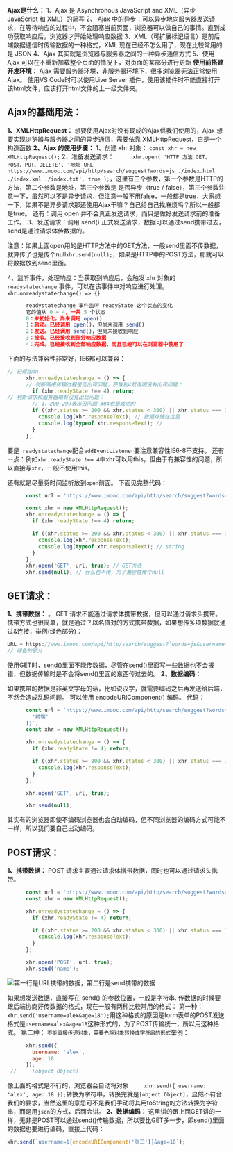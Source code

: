 ﻿**Ajax是什么：**
1、Ajax 是 Asynchronous JavaScript and XML（异步 JavaScript 和 XML）的简写
2、 Ajax 中的异步：可以异步地向服务器发送请求，在等待响应的过程中，不会阻塞当前页面，浏览器可以做自己的事情。直到成功获取响应后，浏览器才开始处理响应数据
3、XML（可扩展标记语言）是前后端数据通信时传输数据的一种格式，XML 现在已经不怎么用了，现在比较常用的是 JSON
4、Ajax 其实就是浏览器与服务器之间的一种异步通信方式
5、使用 Ajax 可以在不重新加载整个页面的情况下，对页面的某部分进行更新
**使用前搭建开发环境：**
Ajax 需要服务器环境，非服务器环境下，很多浏览器无法正常使用 Ajax。
使用VS Code时可以使用Live Server 插件，使用该插件时不能直接打开该html文件，应该打开html文件的上一级文件夹。

## Ajax的基础用法：
**1、XMLHttpRequest：**
想要使用Ajax时没有现成的Ajax供我们使用的，Ajax 想要实现浏览器与服务器之间的异步通信，需要依靠 XMLHttpRequest，它是一个构造函数
**2、Ajax 的使用步骤：**
1、创建 xhr 对象： `const xhr = new XMLHttpRequest();`
2、准备发送请求：`      xhr.open(
        'HTTP 方法 GET、POST、PUT、DELETE',
        '地址 URL https://www.imooc.com/api/http/search/suggest?words=js ./index.html ./index.xml ./index.txt',
        true
      );`，这里有三个参数，第一个参数是HTTP的方法，第二个参数是地址，第三个参数是 是否异步（true / false），第三个参数注意一下，虽然可以不是异步请求，但注意一般不用false，一般都是true，大家想一下，如果不是异步请求那还使用Ajax干嘛？自己给自己找麻烦吗？所以一般都是true。
      还有：调用 open 并不会真正发送请求，而只是做好发送请求前的准备工作。
3、发送请求：调用 send() 正式发送请求，数据可以通过send携带过去，send是通过请求体传数据的。

注意：如果上面open用的是HTTP方法中的GET方法，一般send里面不传数据，就算传了也是传个null`xhr.send(null);`，如果是HTTP中的POST方法，那就可以将数据放到send里面。

4、监听事件，处理响应：当获取到响应后，会触发 xhr 对象的 `readystatechange` 事件，可以在该事件中对响应进行处理。 `xhr.onreadystatechange() => {}`

```javascript
      readystatechange 事件监听 readyState 这个状态的变化
      它的值从 0 ~ 4，一共 5 个状态
      0：未初始化。尚未调用 open()
      1：启动。已经调用 open()，但尚未调用 send()
      2：发送。已经调用 send()，但尚未接收到响应
      3：接收。已经接收到部分响应数据
      4：完成。已经接收到全部响应数据，而且已经可以在浏览器中使用了
```

下面的写法兼容性非常好，IE6都可以兼容：
```javascript
// 记得加on
      xhr.onreadystatechange = () => {
      // 判断网络传输过程是否出现问题，获取到4就说明没有出现问题：
        if (xhr.readyState !== 4) return;
// 判断请求和服务器端有没有出现问题：
		// 1、200~299表示没问题 304也是成功的
        if ((xhr.status >= 200 && xhr.status < 300) || xhr.status === 304) {
          console.log(xhr.responseText); // 数据存储在这里
          console.log(typeof xhr.responseText); // 
        }
      };
```

要是` readystatechange`配合`addEventListener`要注意兼容性IE6-8不支持。
还有一点：例如`xhr.readyState !== 4`中xhr可以用this，但由于有兼容性的问题，所以直接写`xhr`，一般不使用this。

还有就是尽量将时间监听放到`open`前面。
下面见完整代码：

```javascript
      const url = 'https://www.imooc.com/api/http/search/suggest?words=js';

      const xhr = new XMLHttpRequest();
      xhr.onreadystatechange = () => {
        if (xhr.readyState !== 4) return;

        if ((xhr.status >= 200 && xhr.status < 300) || xhr.status === 304) {
          console.log(xhr.responseText);
          console.log(typeof xhr.responseText); // string
        }
      };
      xhr.open('GET', url, true); // GET方法
      xhr.send(null); // 什么也不传，为了兼容性传个null
```
## GET请求：
**1、携带数据：**
。
GET 请求不能通过请求体携带数据，但可以通过请求头携带。
携带方式也很简单，就是通过？以名值对的方式携带数据，如果想传多项数据就通过&连接，举例(绿色部分)：

```javascript
URL = https://www.imooc.com/api/http/search/suggest?`words=js&username=alex&age=18'`
// 绿色的部分
```
使用GET时，send()里面不能传数据，尽管在send()里面写一些数据也不会报错，但数据传输时是不会将send()里面的东西传过去的。
**2、数据编码：**

如果携带的数据是非英文字母的话，比如说汉字，就需要编码之后再发送给后端，不然会造成乱码问题。
可以使用 encodeURIComponent() 编码。
代码：

```javascript
      const url = `https://www.imooc.com/api/http/search/suggest?words=${encodeURIComponent(
        '前端'
      )}`;
      const xhr = new XMLHttpRequest();

      xhr.onreadystatechange = () => {
        if (xhr.readyState != 4) return;

        if ((xhr.status >= 200 && xhr.status < 300) || xhr.status === 304) {
          console.log(xhr.responseText);
        }
      };

      xhr.open('GET', url, true);

      xhr.send(null);
```
其实有的浏览器即使不编码浏览器也会自动编码，但不同浏览器的编码方式可能不一样，所以我们要自己出动编码。

## POST请求：
**1、携带数据：**
POST 请求主要通过请求体携带数据，同时也可以通过请求头携带。

```javascript
      const url = 'https://www.imooc.com/api/http/search/suggest?words=js';
      const xhr = new XMLHttpRequest();

      xhr.onreadystatechange = () => {
        if (xhr.readyState != 4) return;

        if ((xhr.status >= 200 && xhr.status < 300) || xhr.status === 304) {
          console.log(xhr.responseText);
        }
      };

      xhr.open('POST', url, true);
      xhr.send('name'); 
```
![第一行是URL携带的数据，第二行是send携带的数据](https://img-blog.csdnimg.cn/20210525182146857.png#pic_center)

如果想发送数据，直接写在 send() 的参数位置，一般是字符串.
传数据的时候要跟后端协商好传数据的格式，现在一般有两种比较常用的格式：
第一种：`xhr.send('username=alex&age=18');`用这种格式的原因是form表单的POST发送格式是`username=alex&age=18`这种形式的，为了POST传输统一，所以用这种格式。
第二种：
`不能直接传递对象，需要先将对象转换成字符串的形式`举例：

```javascript
      xhr.send({
        username: 'alex',
        age: 18
      });
 //     [object Object]
```
像上面的格式是不行的，浏览器会自动将对象`      xhr.send({
        username: 'alex',
        age: 18
      });
  `转换为字符串，转换完就是`[object Object]`，显然不符合我们的要求，当然这里的意思可不是我们手动将其用toString的方法转换为字符串，而是用`json`的方式，后面会讲。
  **2、数据编码：**
  这里讲的跟上面GET讲的一样，无非是POST可以通过send()传输数据，所以要比GET多一步，即send()里面的数据也要进行编码，直接上代码：
  

```javascript
xhr.send(`username=${encodeURIComponent('张三')}&age=18`);
```

  
